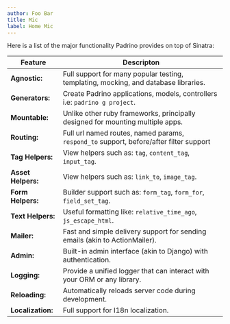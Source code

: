 ```yaml
---
author: Foo Bar
title: Mic
label: Home Mic
---
```


Here is a list of the major functionality Padrino provides on top of Sinatra:


| Feature            | Descripton                                                                                    |
|--------------------|-----------------------------------------------------------------------------------------------|
| **Agnostic:**      | Full support for many popular testing, templating, mocking, and database libraries.           |
| **Generators:**    | Create Padrino applications, models, controllers i.e: `padrino g project`.                    |
| **Mountable:**     | Unlike other ruby frameworks, principally designed for mounting multiple apps.                |
| **Routing:**       | Full url named routes, named params, `respond_to` support, before/after filter support        |
| **Tag Helpers:**   | View helpers such as: `tag`, `content_tag`, `input_tag`.                                      |
| **Asset Helpers:** | View helpers such as: `link_to`, `image_tag`.                                                 |
| **Form Helpers:**  | Builder support such as: `form_tag`, `form_for`, `field_set_tag`.                             |
| **Text Helpers:**  | Useful formatting like: `relative_time_ago`, `js_escape_html`.                                |
| **Mailer:**        | Fast and simple delivery support for sending emails (akin to ActionMailer).                   |
| **Admin:**         | Built-in admin interface (akin to Django) with authentication.                                |
| **Logging:**       | Provide a unified logger that can interact with your ORM or any library.                      |
| **Reloading:**     | Automatically reloads server code during development.                                         |
| **Localization:**  | Full support for I18n localization.                                                           |

